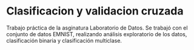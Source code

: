 # Clasificacion y validacion cruzada
Trabajo práctica de la asginatura Laboratorio de Datos. Se trabajó con el conjunto de datos EMNIST, realizando análisis exploratorio de los datos, clasificación binaria y clasificación multiclase.
